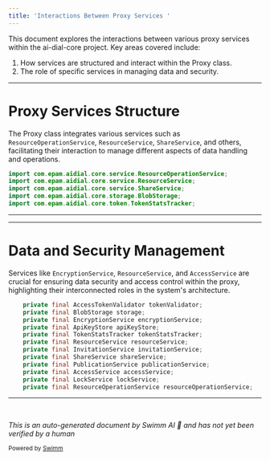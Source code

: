 ```yaml
---
title: 'Interactions Between Proxy Services '
---
```

This document explores the interactions between various proxy services within the ai-dial-core project. Key areas covered include:

1. How services are structured and interact within the Proxy class.
2. The role of specific services in managing data and security.

<SwmSnippet path="/src/main/java/com/epam/aidial/core/Proxy.java" line="18">

---

# Proxy Services Structure

The Proxy class integrates various services such as `ResourceOperationService`, `ResourceService`, `ShareService`, and others, facilitating their interaction to manage different aspects of data handling and operations.

```java
import com.epam.aidial.core.service.ResourceOperationService;
import com.epam.aidial.core.service.ResourceService;
import com.epam.aidial.core.service.ShareService;
import com.epam.aidial.core.storage.BlobStorage;
import com.epam.aidial.core.token.TokenStatsTracker;
```

---

</SwmSnippet>

<SwmSnippet path="/src/main/java/com/epam/aidial/core/Proxy.java" line="74">

---

# Data and Security Management

Services like `EncryptionService`, `ResourceService`, and `AccessService` are crucial for ensuring data security and access control within the proxy, highlighting their interconnected roles in the system's architecture.

```java
    private final AccessTokenValidator tokenValidator;
    private final BlobStorage storage;
    private final EncryptionService encryptionService;
    private final ApiKeyStore apiKeyStore;
    private final TokenStatsTracker tokenStatsTracker;
    private final ResourceService resourceService;
    private final InvitationService invitationService;
    private final ShareService shareService;
    private final PublicationService publicationService;
    private final AccessService accessService;
    private final LockService lockService;
    private final ResourceOperationService resourceOperationService;
```

---

</SwmSnippet>

&nbsp;

*This is an auto-generated document by Swimm AI 🌊 and has not yet been verified by a human*

<SwmMeta version="3.0.0" repo-id="Z2l0aHViJTNBJTNBYWktZGlhbC1jb3JlJTNBJTNBZXBhbQ==" repo-name="ai-dial-core"><sup>Powered by [Swimm](/)</sup></SwmMeta>
